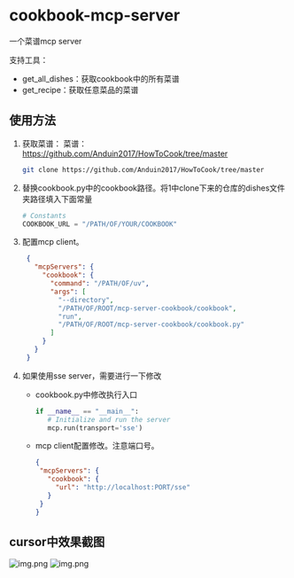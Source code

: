 # cookbook-mcp-server

一个菜谱mcp server

支持工具：
- get_all_dishes：获取cookbook中的所有菜谱
- get_recipe：获取任意菜品的菜谱

## 使用方法
1. 获取菜谱：
   菜谱：https://github.com/Anduin2017/HowToCook/tree/master
   ```bash
   git clone https://github.com/Anduin2017/HowToCook/tree/master
    ```
2. 替换cookbook.py中的cookbook路径。将1中clone下来的仓库的dishes文件夹路径填入下面常量
   ```python
   # Constants
   COOKBOOK_URL = "/PATH/OF/YOUR/COOKBOOK"
    ```
3. 配置mcp client。
   ```json
    {
      "mcpServers": {
        "cookbook": {
          "command": "/PATH/OF/uv",
          "args": [
            "--directory",
            "/PATH/OF/ROOT/mcp-server-cookbook/cookbook",
            "run",
            "/PATH/OF/ROOT/mcp-server-cookbook/cookbook.py"
          ]
        }
      }
    }
    ```
   
4. 如果使用sse server，需要进行一下修改
   - cookbook.py中修改执行入口
     ```python
     if __name__ == "__main__":
        # Initialize and run the server
        mcp.run(transport='sse')
     ```
   - mcp client配置修改。注意端口号。
     ```json
     {
      "mcpServers": {
        "cookbook": {
          "url": "http://localhost:PORT/sse"
        }
      }
     }
     ```

## cursor中效果截图

![img.png](img/img1.png)
![img.png](img/img2.png)